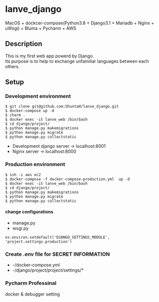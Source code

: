 # lanve_django

MacOS + dockcer-compose(Python3.8 + Django3.1 + Mariadb + Nginx + uWsgi) + Bluma + Pycharm + AWS

## Description

This is my first web app powerd by Django.<br>
Its purpose is to help to exchange unfamiliar languages between each others.

## Setup

### Development environment
```
$ git clone git@github.com:ShuntaH/lanve_django.git
$ docker-compose up -d
$ charm .
$ docker exec -it lanve_web /bin/bash
$ cd django/project/
$ python manage.py makemigrations
$ python manage.py migrate
$ python manage.py collectstatic
```

* Development django server -> localhost:8001
* Nginx server -> localhost:8000

### Production environment
```
$ ssh -i aws ec2
$ docker-compose -f docker-compose-production.yml  up -d
$ docker exec -it lanve_web /bin/bash
$ cd django/project/
$ python manage.py makemigrations
$ python manage.py migrate
$ python manage.py collectstatic
```
#### change configurations
* manage.py
* wsgi.py
```
os.environ.setdefault('DJANGO_SETTINGS_MODULE', 'project.settings.production')
```

### Create .env file for SECRET INFORMATION <br>
* -/docker-compose.yml<br> 
* -/django/project/project/settings/*

### Pycharm Professinal
docker & debugger setting
